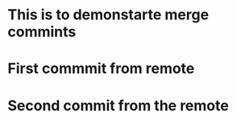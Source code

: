 # This is to demonstarte merge commints

# First commmit from remote

# Second commit from the remote
